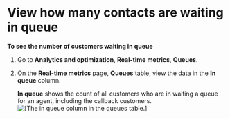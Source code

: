 # View how many contacts are waiting in queue<a name="view-contacts-in-queue"></a>

**To see the number of customers waiting in queue**

1. Go to **Analytics and optimization**, **Real\-time metrics**, **Queues**\.

1. On the **Real\-time metrics** page, **Queues** table, view the data in the **In queue** column\. 

   **In queue** shows the count of all customers who are in waiting a queue for an agent, including the callback customers\.  
![\[The in queue column in the queues table.\]](http://docs.aws.amazon.com/connect/latest/adminguide/images/rtm-waiting-in-queue.png)